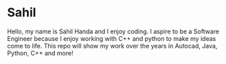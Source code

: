 # Sahil 
Hello, my name is Sahil Handa and I enjoy coding.  I aspire to be a Software Engineer because I enjoy working with C++ and python to make my ideas come to life.
This repo will show my work over the years in Autocad, Java, Python, C++ and more!
